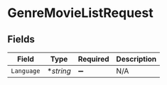 # GenreMovieListRequest


## Fields

| Field              | Type               | Required           | Description        |
| ------------------ | ------------------ | ------------------ | ------------------ |
| `Language`         | **string*          | :heavy_minus_sign: | N/A                |